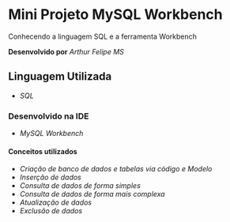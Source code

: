 # Mini Projeto MySQL Workbench
Conhecendo a linguagem SQL e a ferramenta Workbench

**Desenvolvido por** *Arthur Felipe MS*

## Linguagem Utilizada
* *SQL*

### Desenvolvido na IDE
* *MySQL Workbench*

#### Conceitos utilizados
* *Criação de banco de dados e tabelas via código e Modelo*
* *Inserção de dados*
* *Consulta de dados de forma simples*
* *Consulta de dados de forma mais complexa*
* *Atualização de dados*
* *Exclusão de dados*
